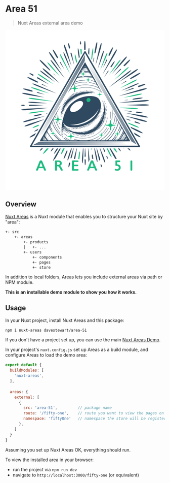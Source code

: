 # Area 51

> Nuxt Areas external area demo

<p align="center">
  <img src="https://raw.githubusercontent.com/davestewart/area-51/master/docs/area-51.png" alt="Area 51">
</p>

## Overview

[Nuxt Areas](https://github.com/davestewart/nuxt-areas) is a Nuxt module that enables you to structure your Nuxt site by "area":

```
+- src
    +- areas
        +- products
        |   +- ...
        +- users
            +- components
            +- pages
            +- store
```

In addition to local folders, Areas lets you include external areas via path or NPM module.

**This is an installable demo module to show you how it works.**

## Usage

In your Nuxt project, install Nuxt Areas and this package:

```bash
npm i nuxt-areas davestewart/area-51
```

If you don't have a project set up, you can use the main [Nuxt Areas Demo](https://github.com/davestewart/nuxt-areas-demo).

In your project's `nuxt.config.js` set up Areas as a build module, and configure Areas to load the demo area:

```js
export default {
  buildModules: [
    'nuxt-areas',
  ],

  areas: {
    external: [
      {
        src: 'area-51',         // package name 
        route: '/fifty-one',    // route you want to view the pages on
        namespace: 'fiftyOne'   // namespace the store will be registered on
      },
    ]
  }
}
```

Assuming you set up Nuxt Areas OK, everything should run.

To view the installed area in your browser:

- run the project via `npm run dev` 
- navigate to `http://localhost:3000/fifty-one` (or equivalent)

